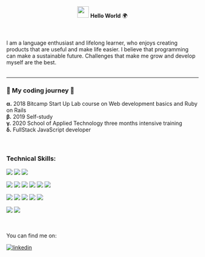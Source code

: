 <br>
<br>
<p align=center><img src="https://raw.githubusercontent.com/MartinHeinz/MartinHeinz/master/wave.gif" width="30px"> <strong>Hello World</strong> 🌍 </p>
<br>
<br>
I am a language enthusiast and lifelong learner, who enjoys creating products that are useful and make life easier. 
I believe that programming can make a sustainable future. Challenges that make me grow and develop myself are the best.


<br>
<br>

---
### 🚀 My coding journey 🚀
**α.** 2018 Bitcamp Start Up Lab course on Web development basics and Ruby on Rails 
<br>
**β.** 2019 Self-study
<br>
**γ.** 2020 School of Applied Technology three months intensive training
<br>
**δ.** FullStack JavaScript developer
<br>
<br>
<br>


### Technical Skills:

![](https://img.shields.io/badge/BACKEND-Node.js/Express-informational?style=flat&logo=data:image/svg%2bxml;base64,<BASE64_DATA>)
![](https://img.shields.io/badge/BACKEND-REST-informational?style=flat&logo=data:image/svg%2bxml;base64,<BASE64_DATA>)
![](https://img.shields.io/badge/BACKEND-MongoDB/PostgreSQL-informational?style=flat&logo=data:image/svg%2bxml;base64,<BASE64_DATA>)

![](https://img.shields.io/badge/FRONTEND-REACT-informational?style=flat&logo=<LOGO_NAME>&logoColor=white&color=2bbc8a)
![](https://img.shields.io/badge/FRONTEND-ReactNative-informational?style=flat&logo=<LOGO_NAME>&logoColor=white&color=2bbc8a)
![](https://img.shields.io/badge/FRONTEND-REDUX-informational?style=flat&logo=<LOGO_NAME>&logoColor=white&color=2bbc8a)
![](https://img.shields.io/badge/FRONTEND-HTML-informational?style=flat&logo=<LOGO_NAME>&logoColor=white&color=2bbc8a)
![](https://img.shields.io/badge/FRONTEND-jQuery/Bootstrap-informational?style=flat&logo=<LOGO_NAME>&logoColor=white&color=2bbc8a)
![](https://img.shields.io/badge/FRONTEND-CSS/SASS/MaterialUi-informational?style=flat&logo=<LOGO_NAME>&logoColor=white&color=2bbc8a)

![](https://img.shields.io/badge/TOOLS-Docker-informational?style=flat&logo=<LOGO_NAME>&logoColor=white&color=yellow)
![](https://img.shields.io/badge/TOOLS-Mocha/Jest-informational?style=flat&logo=<LOGO_NAME>&logoColor=white&color=yellow)
![](https://img.shields.io/badge/TOOLS-Handlebars/Pug-informational?style=flat&logo=<LOGO_NAME>&logoColor=white&color=yellow)
![](https://img.shields.io/badge/TOOLS-VSCode-informational?style=flat&logo=<LOGO_NAME>&logoColor=white&color=yellow)
![](https://img.shields.io/badge/TOOLS-Git-informational?style=flat&logo=<LOGO_NAME>&logoColor=white&color=yellow)

![](https://img.shields.io/badge/METHODS-TDD-informational?style=flat&logo=<LOGO_NAME>&logoColor=white&color=red)
![](https://img.shields.io/badge/METHODS-Agile-informational?style=flat&logo=<LOGO_NAME>&logoColor=white&color=red)

<br>
<br>
You can find me on: 

[![linkedin](https://cloud.githubusercontent.com/assets/17016297/18839848/0fc7e74e-83d2-11e6-8c6a-277fc9d6e067.png)][1]

[1]: https://linkedin.com/in/andreazajicova
